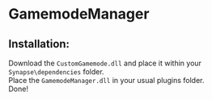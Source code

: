 # GamemodeManager

## Installation:
Download the `CustomGamemode.dll` and place it within your `Synapse\dependencies` folder.  
Place the `GamemodeManager.dll` in your usual plugins folder.  
Done!

